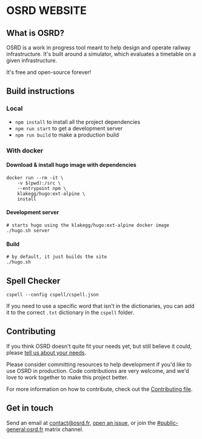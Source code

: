 # OSRD WEBSITE

## What is OSRD?

OSRD is a work in progress tool meant to help design and operate railway infrastructure.
It's built around a simulator, which evaluates a timetable on a given infrastructure.

It's free and open-source forever!

## Build instructions

### Local

- `npm install` to install all the project dependencies
- `npm run start` to get a development server
- `npm run build` to make a production build

### With docker

#### Download & install hugo image with dependencies

```
docker run --rm -it \
    -v $(pwd):/src \
    --entrypoint npm \
    klakegg/hugo:ext-alpine \
    install
```

#### Development server

```
# starts hugo using the klakegg/hugo:ext-alpine docker image
./hugo.sh server
```

#### Build

```
# by default, it just builds the site
./hugo.sh
```

## Spell Checker

```
cspell --config cspell/cspell.json
```

If you need to use a specific word that isn't in the dictionaries, you can add it to the correct `.txt` dictionary in the `cspell` folder.

## Contributing

If you think OSRD doesn't quite fit your needs yet, but still believe it could,
please [tell us about your needs](https://github.com/OpenRailAssociation/osrd/issues/new?labels=kind%3Aquestion&template=question.yaml).

Please consider committing resources to help development if you'd like to use OSRD in production.
Code contributions are very welcome, and we'd love to work together to make this project better.

For more information on how to contribute, check out the [Contributing file](./CONTRIBUTING.md).

## Get in touch

Send an email at <contact@osrd.fr>, [open an issue](https://github.com/OpenRailAssociation/osrd-website/issues/new), or join the [#public-general:osrd.fr](https://matrix.to/#/#public-general:osrd.fr) matrix channel.
